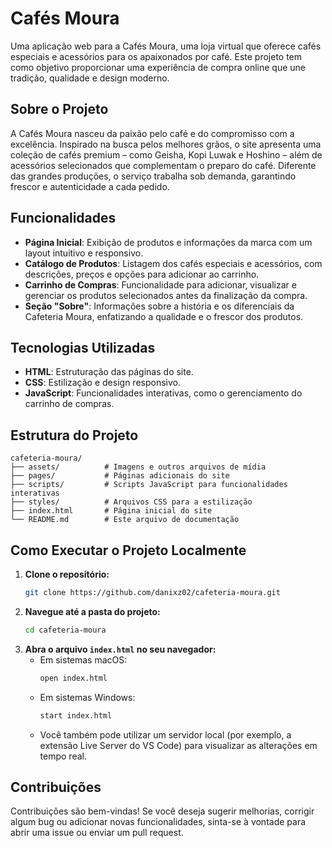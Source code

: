 # Cafés Moura

Uma aplicação web para a Cafés Moura, uma loja virtual que oferece cafés especiais e acessórios para os apaixonados por café. Este projeto tem como objetivo proporcionar uma experiência de compra online que une tradição, qualidade e design moderno.

## Sobre o Projeto

A Cafés Moura nasceu da paixão pelo café e do compromisso com a excelência. Inspirado na busca pelos melhores grãos, o site apresenta uma coleção de cafés premium – como Geisha, Kopi Luwak e Hoshino – além de acessórios selecionados que complementam o preparo do café. Diferente das grandes produções, o serviço trabalha sob demanda, garantindo frescor e autenticidade a cada pedido.

## Funcionalidades

- **Página Inicial**: Exibição de produtos e informações da marca com um layout intuitivo e responsivo.
- **Catálogo de Produtos**: Listagem dos cafés especiais e acessórios, com descrições, preços e opções para adicionar ao carrinho.
- **Carrinho de Compras**: Funcionalidade para adicionar, visualizar e gerenciar os produtos selecionados antes da finalização da compra.
- **Seção "Sobre"**: Informações sobre a história e os diferenciais da Cafeteria Moura, enfatizando a qualidade e o frescor dos produtos.

## Tecnologias Utilizadas

- **HTML**: Estruturação das páginas do site.
- **CSS**: Estilização e design responsivo.
- **JavaScript**: Funcionalidades interativas, como o gerenciamento do carrinho de compras.

## Estrutura do Projeto

```
cafeteria-moura/
├── assets/          # Imagens e outros arquivos de mídia
├── pages/           # Páginas adicionais do site
├── scripts/         # Scripts JavaScript para funcionalidades interativas
├── styles/          # Arquivos CSS para a estilização
├── index.html       # Página inicial do site
└── README.md        # Este arquivo de documentação
```

## Como Executar o Projeto Localmente

1. **Clone o repositório:**
   ```bash
   git clone https://github.com/danixz02/cafeteria-moura.git
   ```
2. **Navegue até a pasta do projeto:**
   ```bash
   cd cafeteria-moura
   ```
3. **Abra o arquivo `index.html` no seu navegador:**
   - Em sistemas macOS:
     ```bash
     open index.html
     ```
   - Em sistemas Windows:
     ```bash
     start index.html
     ```
   - Você também pode utilizar um servidor local (por exemplo, a extensão Live Server do VS Code) para visualizar as alterações em tempo real.

## Contribuições

Contribuições são bem-vindas! Se você deseja sugerir melhorias, corrigir algum bug ou adicionar novas funcionalidades, sinta-se à vontade para abrir uma issue ou enviar um pull request.
